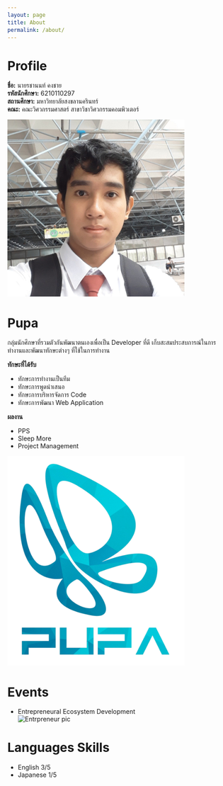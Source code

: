 ```yaml
---
layout: page
title: About
permalink: /about/
---
```

# Profile
**ชื่อ:** นายรชานนท์ คงชาย  
**รหัสนักศึกษา:** 6210110297  
**สถานศึกษา:** มหาวิทยาลัยสงขลานครินทร์  
**คณะ:** คณะวิศวกรรมศาสตร์ สาขาวิชาวิศวกรรมคอมพิวเตอร์  
  
![My profile pic](https://raw.githubusercontent.com/6210110297/3SB01-Rachanon-CMS-Web/master/pictures/104491575_3163272333732871_7255461651550202179_n.jpg)
  
# Pupa
กลุ่มนักศึกษาที่รวมตัวกันพัฒนาตนเองเพื่อเป็น Developer ที่ดี เก็บสะสมประสบการณ์ในการทำงานและพัฒนาทักษะต่างๆ ที่ใช้ในการทำงาน
 
   
**ทักษะที่ได้รับ**
- ทักษะการทำงานเป็นทีม
- ทักษะการพูดนำเสนอ
- ทักษะการบริหารจัดการ Code
- ทักษะการพัฒนา Web Application
  
**ผลงาน**
- PPS
- Sleep More
- Project Management
  
![Pupa pic](https://raw.githubusercontent.com/6210110297/3SB01-Rachanon-CMS-Web/master/pictures/copy_289612380.png)


# Events
- Entrepreneural Ecosystem Development  
![Entrpreneur pic]()

# Languages Skills
- English 3/5
- Japanese 1/5


<style type="text/css">
    img {
        width: 400px;
    }
</style>




